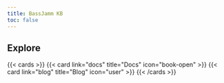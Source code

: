 ```yaml
---
title: BassJamm KB
toc: false
---
```


## Explore

{{< cards >}}
  {{< card link="docs" title="Docs" icon="book-open" >}}
  {{< card link="blog" title="Blog" icon="user" >}}
{{< /cards >}}
